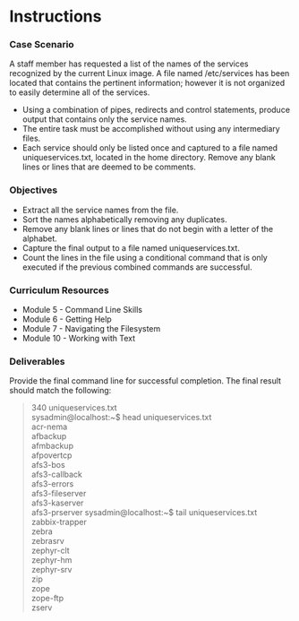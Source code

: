 # Instructions
### Case Scenario
A staff member has requested a list of the names of the 
services recognized by the current Linux image. A file 
named /etc/services has been located that contains the 
pertinent information; however it is not organized to 
easily determine all of the services.

* Using a combination of pipes, redirects and control 
statements, produce output that contains only the 
service names. 
* The entire task must be accomplished 
without using any intermediary files. 
* Each service 
should only be listed once and captured to a file named 
uniqueservices.txt, located in the home directory. 
Remove any blank lines or lines that are deemed to be 
comments.

### Objectives
* Extract all the service names from the file. 
* Sort the names alphabetically removing any duplicates. 
* Remove any blank lines or lines that do not begin with a letter of the alphabet. 
* Capture the final output to a file named uniqueservices.txt. 
* Count the lines in the file using a conditional command that is only executed if the previous combined commands are successful.

### Curriculum Resources
* Module 5 - Command Line Skills
* Module 6 - Getting Help
* Module 7 - Navigating the Filesystem
* Module 10 - Working with Text

### Deliverables
Provide the final command line for successful completion.
The final result should match the following:

>340 uniqueservices.txt                                                          
sysadmin@localhost:~$ head uniqueservices.txt                                   
acr-nema                                                                        
afbackup                                                                        
afmbackup                                                                       
afpovertcp                                                                      
afs3-bos                                                                        
afs3-callback                                                                   
afs3-errors                                                                     
afs3-fileserver                                                                 
afs3-kaserver                                                                   
afs3-prserver 
sysadmin@localhost:~$ tail uniqueservices.txt                                   
zabbix-trapper                                                                  
zebra                                                                           
zebrasrv                                                                        
zephyr-clt                                                                      
zephyr-hm                                                                       
zephyr-srv                                                                      
zip                                                                             
zope                                                                            
zope-ftp                                                                        
zserv